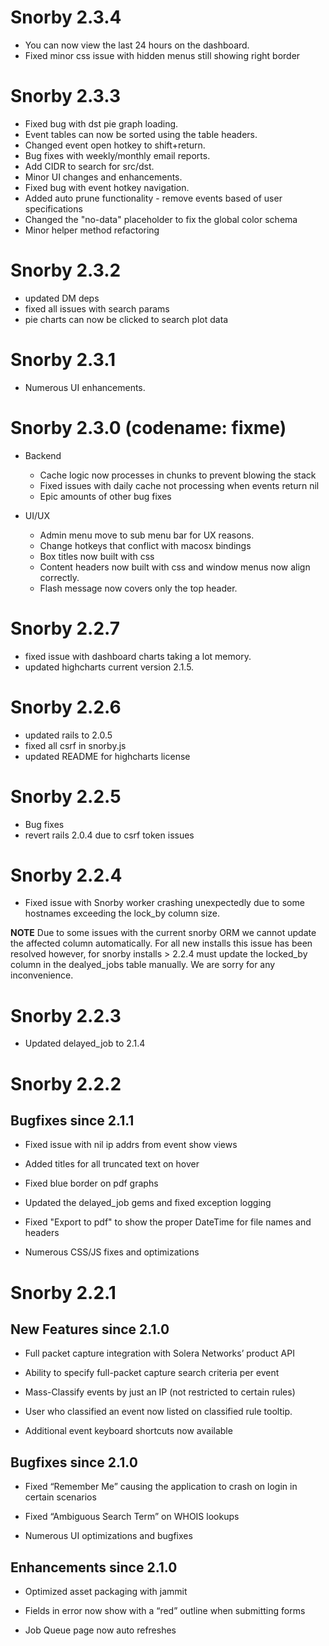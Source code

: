 # Snorby 2.3.4

  * You can now view the last 24 hours on the dashboard.
  * Fixed minor css issue with hidden menus still showing right border

# Snorby 2.3.3

* Fixed bug with dst pie graph loading.
* Event tables can now be sorted using the table headers.
* Changed event open hotkey to shift+return.
* Bug fixes with weekly/monthly email reports.
* Add CIDR to search for src/dst.
* Minor UI changes and enhancements.
* Fixed bug with event hotkey navigation.
* Added auto prune functionality - remove events based of user specifications
* Changed the "no-data" placeholder to fix the global color schema
* Minor helper method refactoring

# Snorby 2.3.2

* updated DM deps
* fixed all issues with search params
* pie charts can now be clicked to search plot data

# Snorby 2.3.1

* Numerous UI enhancements.

# Snorby 2.3.0 (codename: fixme)

* Backend
  * Cache logic now processes in chunks to prevent blowing the stack
  * Fixed issues with daily cache not processing when events return nil
  * Epic amounts of other bug fixes

* UI/UX
  * Admin menu move to sub menu bar for UX reasons.
  * Change hotkeys that conflict with macosx bindings
  * Box titles now built with css
  * Content headers now built with css and window menus now
    align correctly.
  * Flash message now covers only the top header.

# Snorby 2.2.7

* fixed issue with dashboard charts taking a lot memory.
* updated highcharts current version 2.1.5.

# Snorby 2.2.6

* updated rails to 2.0.5
* fixed all csrf in snorby.js
* updated README for highcharts license

# Snorby 2.2.5

* Bug fixes
* revert rails 2.0.4 due to csrf token issues

# Snorby 2.2.4

* Fixed issue with Snorby worker crashing unexpectedly due to
 	some hostnames exceeding the lock_by column size.

**NOTE** Due to some issues with the current snorby ORM we
cannot update the affected column automatically. For all new
installs this issue has been resolved however, for snorby
installs > 2.2.4 must update the locked_by column in the 
dealyed_jobs table manually. We are sorry for any inconvenience.

# Snorby 2.2.3

* Updated delayed_job to 2.1.4

# Snorby 2.2.2

## Bugfixes since 2.1.1

* Fixed issue with nil ip addrs from event show views

* Added titles for all truncated text on hover

* Fixed blue border on pdf graphs

* Updated the delayed_job gems and fixed exception logging

* Fixed "Export to pdf" to show the proper DateTime for file names and headers

* Numerous CSS/JS fixes and optimizations

# Snorby 2.2.1

## New Features since 2.1.0

* Full packet capture integration with Solera Networks’ product API

* Ability to specify full-packet capture search criteria per event

* Mass-Classify events by just an IP (not restricted to certain rules)

* User who classified an event now listed on classified rule tooltip.

* Additional event keyboard shortcuts now available

## Bugfixes since 2.1.0

* Fixed “Remember Me” causing the application to crash on login in certain scenarios

* Fixed “Ambiguous Search Term” on WHOIS lookups

* Numerous UI optimizations and bugfixes

## Enhancements since 2.1.0

* Optimized asset packaging with jammit

* Fields in error now show with a “red” outline when submitting forms

* Job Queue page now auto refreshes
